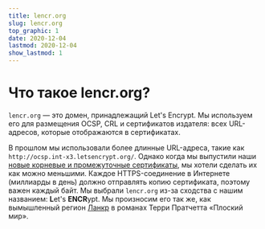 ```yaml
---
title: lencr.org
slug: lencr.org
top_graphic: 1
date: 2020-12-04
lastmod: 2020-12-04
show_lastmod: 1
---
```



# Что такое lencr.org?

`lencr.org` — это домен, принадлежащий Let's Encrypt. Мы используем его для размещения OCSP, CRL и сертификатов издателя: всех URL-адресов, которые отображаются в сертификатах.

В прошлом мы использовали более длинные URL-адреса, такие как `http://ocsp.int-x3.letsencrypt.org/`. Однако когда мы выпустили наши [новые корневые и промежуточные сертификаты][1], мы хотели сделать их как можно меньшими. Каждое HTTPS-соединение в Интернете (миллиарды в день) должно отправлять копию сертификата, поэтому важен каждый байт. Мы выбрали `lencr.org` из-за сходства с нашим названием: **L**et's **ENCR**ypt. Мы произносим его так же, как вымышленный регион [Ланкр][] в романах Терри Пратчетта «Плоский мир».

[1]: https://letsencrypt.org/2020/09/17/new-root-and-intermediates.html
[Ланкр]: https://discworld.fandom.com/wiki/Lancre
